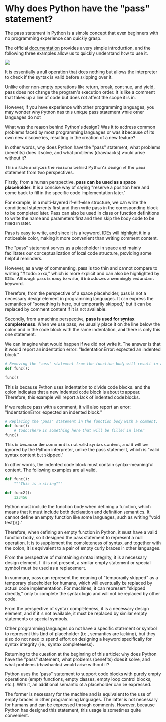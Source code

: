 # Why does Python have the "pass" statement?

The pass statement in Python is a simple concept that even beginners with no programming experience can quickly grasp. 

The official [documentation](https://docs.python.org/3/tutorial/controlflow.html#pass-statements) provides a very simple introduction, and the following three examples allow us to quickly understand how to use it.

![](https://img.pythoncat.top/68b02e3bgy1gh2f7sovw9j20y80g60u7.jpg)

It is essentially a null operation that does nothing but allows the interpreter to check if the syntax is valid before skipping over it. 

Unlike other non-empty operations like return, break, continue, and yield, pass does not change the program's execution order. It is like a comment that takes up a line of code but does not affect the scope it is in.

However, if you have experience with other programming languages, you may wonder why Python has this unique pass statement while other languages do not. 

What was the reason behind Python's design? Was it to address common problems faced by most programming languages or was it because of its own new discoveries, resulting in the creation of a new feature?

In other words, why does Python have the "pass" statement, what problems (benefits) does it solve, and what problems (drawbacks) would arise without it?

This article analyzes the reasons behind Python's design of the pass statement from two perspectives.

Firstly, from a human perspective, **pass can be used as a space placeholder**. It is a concise way of saying "reserve a position here and come back to fill in the specific code implementation later." 

For example, in a multi-layered if-elif-else structure, we can write the conditional statements first and then write pass in the corresponding block to be completed later. Pass can also be used in class or function definitions to write the name and parameters first and then skip the body code to be filled in later. 

Pass is easy to write, and since it is a keyword, IDEs will highlight it in a noticeable color, making it more convenient than writing comment content.

The "pass" statement serves as a placeholder in space and mainly facilitates our conceptualization of local code structure, providing some helpful reminders.

However, as a way of commenting, pass is too thin and cannot compare to writing "# todo: xxxx," which is more explicit and can also be highlighted by IDEs. Although pass is easy to write, it introduces a seemingly redundant keyword.

Therefore, from the perspective of a space placeholder, pass is not a necessary design element in programming languages. It can express the semantics of "something is here, but temporarily skipped," but it can be replaced by comment content if it is not available.

Secondly, from a machine perspective, **pass is used for syntax completeness**. When we use pass, we usually place it on the line below the colon and in the code block with the same indentation, and there is only this one statement. 

We can imagine what would happen if we did not write it. The answer is that it would report an indentation error: "IndentationError: expected an indented block." 

```python
# Removing the "pass" statement from the function body will result in an error.
def func():

func()
```

This is because Python uses indentation to divide code blocks, and the colon indicates that a new indented code block is about to appear. Therefore, this example will report a lack of indented code blocks.

If we replace pass with a comment, it will also report an error: "IndentationError: expected an indented block." 

```python
# Replacing the "pass" statement in the function body with a comment.
def func():
    # todo:There is something here that will be filled in later
func()
```

This is because the comment is not valid syntax content, and it will be ignored by the Python interpreter, unlike the pass statement, which is "valid syntax content but skipped."

In other words, the indented code block must contain syntax-meaningful content. The following examples are all valid.

```python
def func():
    """This is a string"""

def func2():
    123456
```

Python must include the function body when defining a function, which means that it must include both declaration and definition semantics. It cannot define an empty function like some languages, such as writing "void test(){}." 

Therefore, when defining an empty function in Python, it must have a valid function body, so it designed the pass statement to represent a null operation. It is to supplement the completeness of syntax, and together with the colon, it is equivalent to a pair of empty curly braces in other languages.

From the perspective of maintaining syntax integrity, it is a necessary design element. If it is not present, a similar empty statement or special symbol must be used as a replacement.

In summary, pass can represent the meaning of "temporarily skipped" as a temporary placeholder for humans, which will eventually be replaced by actual code implementation. For machines, it can represent "skipped directly," only to complete the syntax logic and will not be replaced by other code. 

From the perspective of syntax completeness, it is a necessary design element, and if it is not available, it must be replaced by similar empty statements or special symbols.

Other programming languages do not have a specific statement or symbol to represent this kind of placeholder (i.e., semantics are lacking), but they also do not need to spend effort on designing a keyword specifically for syntax integrity (i.e., syntax completeness).

Returning to the question at the beginning of this article: why does Python have the "pass" statement, what problems (benefits) does it solve, and what problems (drawbacks) would arise without it?

Python uses the "pass" statement to support code blocks with purely empty operations (empty functions, empty classes, empty loop control blocks, etc.). With it, an additional semantic of a placeholder can be expressed.

The former is necessary for the machine and is equivalent to the use of empty braces in other programming languages. The latter is not necessary for humans and can be expressed through comments. However, because Python has designed this statement, this usage is sometimes quite convenient.